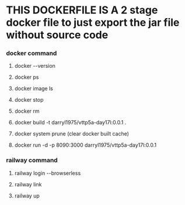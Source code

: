 # THIS DOCKERFILE IS A 2 stage docker file to just export the jar file without source code


### docker command <br>

1. docker --version <br>
   
2. docker ps <br>

3. docker image ls <br>

4. docker stop <container id> <br>

5. docker rm <container id> <br>
   
6. docker build -t darryl1975/vttp5a-day17l:0.0.1 . <br>
   
7. docker system prune (clear docker built cache) <br>
   
8. docker run -d -p 8090:3000 darryl1975/vttp5a-day17l:0.0.1 <br>
   
### railway command <br>

1. railway login --browserless <br>
   
2. railway link <br>
   
3. railway up <br>